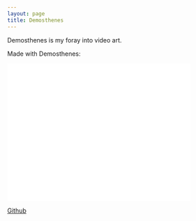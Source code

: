 ```yaml
---
layout: page
title: Demosthenes
---
```


Demosthenes is my foray into video art.

Made with Demosthenes:

<iframe width="420" height="315" src="//www.youtube.com/embed/Wrv_C1udjjI" frameborder="0" allowfullscreen></iframe>

[Github](https://github.com/benzguo/demosthenes)
